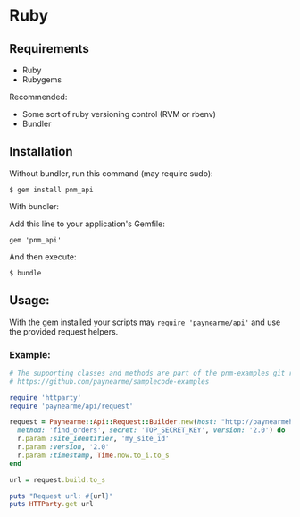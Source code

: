 # Ruby

## Requirements

- Ruby
- Rubygems

Recommended:
- Some sort of ruby versioning control (RVM or rbenv)
- Bundler

## Installation

Without bundler, run this command (may require sudo):

    $ gem install pnm_api

With bundler:

Add this line to your application's Gemfile:

    gem 'pnm_api'

And then execute:

    $ bundle

## Usage:

With the gem installed your scripts may `require 'paynearme/api'` and use the provided request helpers.

### Example:

```ruby
# The supporting classes and methods are part of the pnm-examples git repository
# https://github.com/paynearme/samplecode-examples

require 'httparty'
require 'paynearme/api/request'

request = Paynearme::Api::Request::Builder.new(host: "http://paynearmehost.tld/api", 
  method: 'find_orders', secret: 'TOP_SECRET_KEY', version: '2.0') do |r|
  r.param :site_identifier, 'my_site_id'
  r.param :version, '2.0'
  r.param :timestamp, Time.now.to_i.to_s
end

url = request.build.to_s

puts "Request url: #{url}"
puts HTTParty.get url
```

